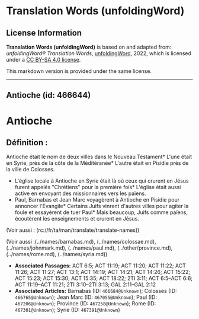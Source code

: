 # Translation Words (unfoldingWord)

## License Information

**Translation Words (unfoldingWord)** is based on and adapted from: _unfoldingWord® Translation Words_, [unfoldingWord](https://unfoldingword.org/utw), 2022, which is licensed under a [CC BY-SA 4.0 license](https://creativecommons.org/licenses/by-sa/4.0/legalcode.en).

This markdown version is provided under the same license.



--------------------------------

## Antioche (id: 466644)

Antioche
========

Définition :
------------

Antioche était le nom de deux villes dans le Nouveau Testament\* L'une était en Syrie, près de la côte de la Méditéranée\* L'autre était en Pisidie près de la ville de Colosses.

* L'église locale à Antioche en Syrie était là où ceux qui crurent en Jésus furent appelés "Chrétiens" pour la première fois\* L'église était aussi active en envoyant des missionnaires vers les païens.
* Paul, Barnabas et Jean Marc voyagèrent à Antioche en Pisidie pour annoncer l'Evangile\* Certains Juifs vinrent d'autres villes pour agiter la foule et essayèrent de tuer Paul\* Mais beaucoup, Juifs comme païens, écoutèrent les enseignements et crurent en Jésus.

(Voir aussi : (rc://fr/ta/man/translate/translate\-names))

(Voir aussi :(../names/barnabas.md), (../names/colossae.md), (../names/johnmark.md), (../names/paul.md), (../other/province.md), (../names/rome.md), (../names/syria.md))

* **Associated Passages:** ACT 6:5; ACT 11:19; ACT 11:20; ACT 11:22; ACT 11:26; ACT 11:27; ACT 13:1; ACT 14:19; ACT 14:21; ACT 14:26; ACT 15:22; ACT 15:23; ACT 15:30; ACT 15:35; ACT 18:22; 2TI 3:11; ACT 6:5–ACT 6:6; ACT 11:19–ACT 11:21; 2TI 3:10–2TI 3:13; GAL 2:11–GAL 2:12
* **Associated Articles:** Barnabas (ID: `466684@Unknown`); Colosses  (ID: `466765@Unknown`); Jean Marc (ID: `467055@Unknown`); Paul (ID: `467206@Unknown`); Province (ID: `467258@Unknown`); Rome (ID: `467301@Unknown`); Syrie (ID: `467391@Unknown`)

